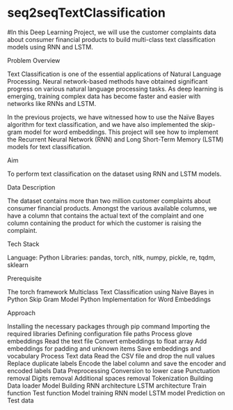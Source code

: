 # seq2seqTextClassification

#In this Deep Learning Project, we will use the customer complaints data about consumer financial products to build multi-class text classification models using RNN and LSTM.

Problem Overview

Text Classification is one of the essential applications of Natural Language Processing. Neural network-based methods have obtained significant progress on various natural language processing tasks. As deep learning is emerging, training complex data has become faster and easier with networks like RNNs and LSTM.

In the previous projects, we have witnessed how to use the Naïve Bayes algorithm for text classification, and we have also implemented the skip-gram model for word embeddings. This project will see how to implement the Recurrent Neural Network (RNN) and Long Short-Term Memory (LSTM) models for text classification.

 

 

Aim

To perform text classification on the dataset using RNN and LSTM models.

 

 

Data Description

The dataset contains more than two million customer complaints about consumer financial products. Amongst the various available columns, we have a column that contains the actual text of the complaint and one column containing the product for which the customer is raising the complaint.

 

 

Tech Stack

Language: Python
Libraries:  pandas, torch, nltk, numpy, pickle, re, tqdm, sklearn
 

Prerequisite

The torch framework
Multiclass Text Classification using Naive Bayes in Python
Skip Gram Model Python Implementation for Word Embeddings
 

Approach

Installing the necessary packages through pip command
Importing the required libraries
Defining configuration file paths
Process glove embeddings
Read the text file
Convert embeddings to float array
Add embeddings for padding and unknown items
Save embeddings and vocabulary
Process Text data
Read the CSV file and drop the null values
Replace duplicate labels
Encode the label column and save the encoder and encoded labels
Data Preprocessing
Conversion to lower case
Punctuation removal
Digits removal
Additional spaces removal
Tokenization
Building Data loader
Model Building
RNN architecture
LSTM architecture
Train function
Test function
Model training
RNN model
LSTM model
Prediction on Test data
